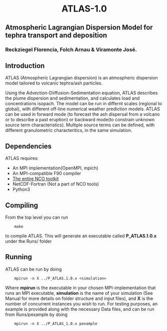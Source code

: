 # <p align="center">ATLAS-1.0</p> #  
## Atmospheric Lagrangian Dispersion Model for tephra transport and deposition ##
### Reckziegel Florencia, Folch Arnau & Viramonte José. ###


## Introduction ##
ATLAS (Atmospheric Lagrangian dispersion) is an atmospheric dispersion model tailored to volcanic tephra/ash particles.

Using the Advection-Diiffusion-Sedimentation equation, ATLAS describes the plume dispersion and sedimentation, and calculates
load and concentrations isopach. 
The model can be run in differnt scales (regional to global), with different off-line numerical weather prediction models. 
ATLAS can be used in forward mode (to forecast the ash dispersal from a volcano or to describe a past eruption)
or backward mode(to constrain unknown source term characteristics). Multiple source terms can be defined, with different
granulometric characteritics, in the same simulation.

## Dependencies ##
ATLAS requires:

* An MPI implementation(OpenMPI, mpich)
* An MPI-compatible F90 compiler
* [The entire NCO toolkit](https://nco.sourceforge.net/)
* NetCDF-Fortran (Not a part of NCO tools)
* Python3

## Compiling ##
From the top level you can run

		make

to compile ATLAS. This will generate an executable called **P_ATLAS.1.0.x** under the Runs/ folder

## Running ##
ATLAS can be run by doing

		mpirun -n X ../P_ATLAS.1.0.x <simulation>

Where **mpirun** is the executable in your chosen MPI-implementation that runs an MPI executable, **simulation** is the name
of your simulation (See Manual for more details on folder structure and input files), and **X** is the number of concurrent instances 
you wish to run.
For testing purposes, an example is provided along with the necessary Data files, and can be run from Runs/pexample by doing

		mpirun -n X ../P_ATLAS_1.0.x pexample
